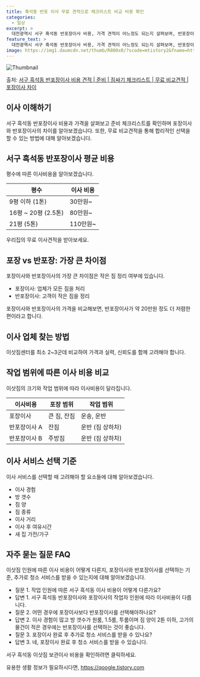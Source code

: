 ```yaml
---
title: 흑석동 반포 이사 무료 견적으로 체크리스트 비교 비용 확인
categories:
  - 일상
excerpt: >
  대전광역시 서구 흑석동 반포장이사 비용, 가격 견적이 어느정도 되는지 살펴보며, 반포장이사를 준비함에 있어 짐싸기 준비 체크리스트가 무엇인지 보겠습니다. 마지막으로 포장이사와 차이점을 통해 무료 비교견적으로 어떤 것이 더 합리적인 선택인지 공유 드립니다.서구 흑석동 포장이사 견적 샘플 보기 👈 클릭서구 흑석동 포장이사 가격 살펴보기 👈 클릭서구 흑석동 반포장이사 평균 이사 비용평수서구 흑석동 평균 이사 비용원룸 이사9평 이하 (1톤)30만원~투룸/쓰리룸 이사16평 ~ 20평 (2.5톤)80만원~쓰리룸 이사21평 (5톤) ~110만원~우리집 무료 이사견적 받기 👈 클릭포장 vs 반포장: 가장 큰 차이점포장이사와 반포장이사의 가장 큰 차이점은 작은 짐 정리 여부로, 포장이사는 업체가 모든 짐을 맡아 처..
feature_text: >
  대전광역시 서구 흑석동 반포장이사 비용, 가격 견적이 어느정도 되는지 살펴보며, 반포장이사를 준비함에 있어 짐싸기 준비 체크리스트가 무엇인지 보겠습니다. 마지막으로 포장이사와 차이점을 통해 무료 비교견적으로 어떤 것이 더 합리적인 선택인지 공유 드립니다.서구 흑석동 포장이사 견적 샘플 보기 👈 클릭서구 흑석동 포장이사 가격 살펴보기 👈 클릭서구 흑석동 반포장이사 평균 이사 비용평수서구 흑석동 평균 이사 비용원룸 이사9평 이하 (1톤)30만원~투룸/쓰리룸 이사16평 ~ 20평 (2.5톤)80만원~쓰리룸 이사21평 (5톤) ~110만원~우리집 무료 이사견적 받기 👈 클릭포장 vs 반포장: 가장 큰 차이점포장이사와 반포장이사의 가장 큰 차이점은 작은 짐 정리 여부로, 포장이사는 업체가 모든 짐을 맡아 처..
image: https://img1.daumcdn.net/thumb/R800x0/?scode=mtistory2&fname=https%3A%2F%2Fblog.kakaocdn.net%2Fdn%2FxYn0b%2FbtsHea7cz3x%2FZWYVV6DY59ykwePUefr4Bk%2Fimg.webp
---
```


![Thumbnail](https://img1.daumcdn.net/thumb/R800x0/?scode=mtistory2&fname=https%3A%2F%2Fblog.kakaocdn.net%2Fdn%2FxYn0b%2FbtsHea7cz3x%2FZWYVV6DY59ykwePUefr4Bk%2Fimg.webp)

<p>출처: <a href="https://qoogle.tistory.com/9684" rel="dofollow">서구 흑석동 반포장이사 비용 견적 | 준비 | 짐싸기 체크리스트 | 무료 비교견적 | 포장이사 차이</a> </p>

## 이사 이해하기

서구 흑석동 반포장이사 비용과 가격을 살펴보고 준비 체크리스트를 확인하며 포장이사와 반포장이사의 차이를 알아보겠습니다. 또한, 무료
비교견적을 통해 합리적인 선택을 할 수 있는 방법에 대해 알아보겠습니다.

## 서구 흑석동 반포장이사 평균 비용

평수에 따른 이사비용을 알아보겠습니다.

**평수** | **이사 비용**  
---|---  
9평 이하 (1톤) | 30만원~  
16평 ~ 20평 (2.5톤) | 80만원~  
21평 (5톤) | 110만원~  
  
우리집의 무료 이사견적을 받아보세요.

## 포장 vs 반포장: 가장 큰 차이점

포장이사와 반포장이사의 가장 큰 차이점은 작은 짐 정리 여부에 있습니다.

  * 포장이사: 업체가 모든 짐을 처리
  * 반포장이사: 고객이 작은 짐을 정리

포장이사와 반포장이사의 가격을 비교해보면, 반포장이사가 약 20만원 정도 더 저렴한 편이라고 합니다.

## 이사 업체 찾는 방법

이삿짐센터를 최소 2~3군데 비교하여 가격과 실력, 신뢰도를 함께 고려해야 합니다.

## 작업 범위에 따른 이사 비용 비교

이삿짐의 크기와 작업 범위에 따라 이사비용이 달라집니다.

**이사비용** | **포장 범위** | **작업 범위**  
---|---|---  
포장이사 | 큰 짐, 잔짐 | 운송, 운반  
반포장이사 A | 잔짐 | 운반 (짐 상하차)  
반포장이사 B | 주방짐 | 운반 (짐 상하차)  
  
## 이사 서비스 선택 기준

이사 서비스를 선택할 때 고려해야 할 요소들에 대해 알아보겠습니다.

  * 이사 경험
  * 방 갯수
  * 짐 양
  * 짐 종류
  * 이사 거리
  * 이사 후 여유시간
  * 새 집 가전/가구

## 자주 묻는 질문 FAQ

이삿짐 인원에 따른 이사 비용이 어떻게 다른지, 포장이사와 반포장이사를 선택하는 기준, 추가로 청소 서비스를 받을 수 있는지에 대해
알아보겠습니다.

  * 질문 1. 작업 인원에 따른 서구 흑석동 이사 비용이 어떻게 다른가요?
  * 답변 1. 서구 흑석동 반포장이사와 포장이사의 작업자 인원에 따라 이사비용이 다릅니다.
  * 질문 2. 어떤 경우에 포장이사보다 반포장이사를 선택해아하나요?
  * 답변 2. 이사 경험이 많고 방 갯수가 원룸, 1.5룸, 투룸이며 짐 양이 2톤 이하, 고가의 물건이 적은 경우에는 반포장이사를 선택하는 것이 좋습니다.
  * 질문 3. 포장이사 완료 후 추가로 청소 서비스를 받을 수 있나요?
  * 답변 3. 네, 포장이사 완료 후 청소 서비스를 받을 수 있습니다.

서구 흑석동 이삿짐 보관이사 비용을 확인하려면 클릭하세요.

 

유용한 생활 정보가 필요하시다면, <a href="https://qoogle.tistory.com" rel="dofollow">https://qoogle.tistory.com</a>


